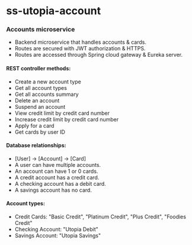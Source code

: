 # ss-utopia-account

### Accounts microservice
- Backend microservice that handles accounts & cards.
- Routes are secured with JWT authorization & HTTPS.
- Routes are accessed through Spring cloud gateway & Eureka server.

#### REST controller methods:	
- Create a new account type
- Get all account types
- Get all accounts summary
- Delete an account
- Suspend an account
- View credit limit by credit card number
- Increase credit limit by credit card number  
- Apply for a card
- Get cards by user ID

#### Database relationships:
- [User] -> [Account] -> [Card]
- A user can have multiple accounts.
- An account can have 1 or 0 cards.
- A credit account has a credit card.
- A checking account has a debit card.
- A savings account has no card.

#### Account types:
- Credit Cards: "Basic Credit", "Platinum Credit", "Plus Credit", "Foodies Credit"
- Checking Account: "Utopia Debit"
- Savings Account: "Utopia Savings"

